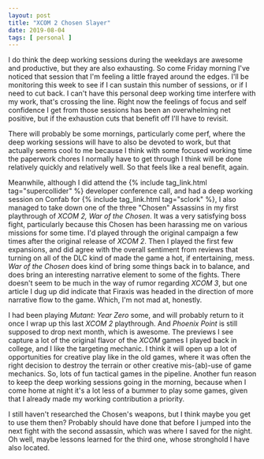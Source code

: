 ```yaml
---
layout: post
title: "XCOM 2 Chosen Slayer"
date: 2019-08-04
tags: [ personal ]
---
```


I do think the deep working sessions during the weekdays are awesome and productive, but they are also exhausting. So
come Friday morning I've noticed that session that I'm feeling a little frayed around the edges. I'll be monitoring this
week to see if I can sustain this number of sessions, or if I need to cut back. I can't have this personal deep working
time interfere with my work, that's crossing the line. Right now the feelings of focus and self confidence I get from
those sessions has been an overwhelming net positive, but if the exhaustion cuts that benefit off I'll have to revisit.

There will probably be some mornings, particularly come perf, where the deep working sessions will have to also be
devoted to work, but that actually seems cool to me because I think with some focused working time the paperwork chores
I normally have to get through I think will be done relatively quickly and relatively well. So that feels like a real
benefit, again.

Meanwhile, although I did attend the {% include tag_link.html tag="supercollider" %} developer conference call, and had
a deep working session on Confab for {% include tag_link.html tag="sclork" %}, I also managed to take down one of the
three "Chosen" Assassins in my first playthrough of *XCOM 2, War of the Chosen*. It was a very satisfying boss fight,
particularly because this Chosen has been harassing me on various missions for some time. I'd played through the
original campaign a few times after the original release of *XCOM 2*. Then I played the first few expansions, and did
agree with the overall sentiment from reviews that turning on all of the DLC kind of made the game a hot, if
entertaining, mess. *War of the Chosen* does kind of bring some things back in to balance, and does bring an interesting
narrative element to some of the fights. There doesn't seem to be much in the way of rumor regarding *XCOM 3*, but one
article I dug up did indicate that Firaxis was headed in the direction of more narrative flow to the game. Which, I'm
not mad at, honestly.

I had been playing *Mutant: Year Zero* some, and will probably return to it once I wrap up this last *XCOM 2*
playthrough. And *Phoenix Point* is still supposed to drop next month, which is awesome. The previews I see capture a
lot of the original flavor of the *XCOM* games I played back in college, and I like the targeting mechanic. I think it
will open up a lot of opportunities for creative play like in the old games, where it was often the right decision to
destroy the terrain or other creative mis-(ab)-use of game mechanics. So, lots of fun tactical games in the pipeline.
Another fun reason to keep the deep working sessions going in the morning, because when I come home at night it's a lot
less of a bummer to play some games, given that I already made my working contribution a priority.

I still haven't researched the Chosen's weapons, but I think maybe you get to use them then? Probably should have done
that before I jumped into the next fight with the second assassin, which was where I saved for the night. Oh well, maybe
lessons learned for the third one, whose stronghold I have also located.

